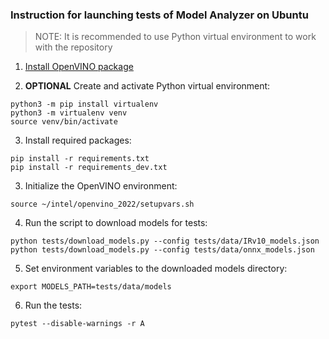 ### Instruction for launching tests of Model Analyzer on Ubuntu

> NOTE: It is recommended to use Python virtual environment to work with the repository

1. [Install OpenVINO package](https://docs.openvinotoolkit.org/latest/openvino_docs_install_guides_installing_openvino_linux.html) 

2. **OPTIONAL** Create and activate Python virtual environment:
```shell
python3 -m pip install virtualenv
python3 -m virtualenv venv
source venv/bin/activate
```

3. Install required packages:
```shell
pip install -r requirements.txt
pip install -r requirements_dev.txt
```

3. Initialize the OpenVINO environment:
```shell
source ~/intel/openvino_2022/setupvars.sh
```

4. Run the script to download models for tests:
```shell
python tests/download_models.py --config tests/data/IRv10_models.json
python tests/download_models.py --config tests/data/onnx_models.json
```

5. Set environment variables to the downloaded models directory:
```shell
export MODELS_PATH=tests/data/models
```
6. Run the tests:
```shell
pytest --disable-warnings -r A
```
